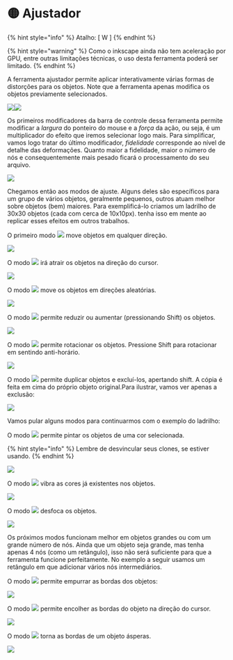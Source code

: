 # 🟡 Ajustador

{% hint style="info" %}
Atalho: \[ W ]
{% endhint %}

{% hint style="warning" %}
Como o inkscape ainda não tem aceleração por GPU, entre outras limitações técnicas, o uso desta ferramenta poderá ser limitado.
{% endhint %}

A ferramenta ajustador permite aplicar interativamente várias formas de distorções para os objetos. Note que a ferramenta apenas modifica os objetos previamente selecionados.

![](<../.gitbook/assets/image (14) (1).png>)![](<../.gitbook/assets/image (53) (1).png>)

Os primeiros modificadores da barra de controle dessa ferramenta permite modificar a _largura_ do ponteiro do mouse e a _força_ da ação, ou seja, é um multiplicador do efeito que iremos selecionar logo mais. Para simplificar, vamos logo tratar do último modificador, _fidelidade_ corresponde ao nível de detalhe das deformações. Quanto maior a fidelidade, maior o número de nós e consequentemente mais pesado ficará o processamento do seu arquivo.

![](<../.gitbook/assets/image (57) (1).png>)

Chegamos então aos modos de ajuste. Alguns deles são específicos para um grupo de vários objetos, geralmente pequenos, outros atuam melhor sobre objetos (bem) maiores. Para exemplificá-lo criamos um ladrilho de 30x30 objetos (cada com cerca de 10x10px). tenha isso em mente ao replicar esses efeitos em outros trabalhos.

O primeiro modo ![](<../.gitbook/assets/image (37) (1) (1).png>) move objetos em qualquer direção.

![](<../.gitbook/assets/Peek 23-06-2022 04-24.gif>)

O modo ![](<../.gitbook/assets/image (1).png>) irá atrair os objetos na direção do cursor.

![](<../.gitbook/assets/Peek 23-06-2022 04-26.gif>)

O modo ![](<../.gitbook/assets/image (58) (1) (1).png>) move os objetos em direções aleatórias.

![](<../.gitbook/assets/Peek 23-06-2022 04-29.gif>)

O modo ![](<../.gitbook/assets/image (15).png>) permite reduzir ou aumentar (pressionando Shift) os objetos.&#x20;

![](<../.gitbook/assets/Peek 23-06-2022 04-30.gif>)

O modo ![](<../.gitbook/assets/image (10) (1) (1).png>) permite rotacionar os objetos. Pressione Shift para rotacionar em sentindo anti-horário.

![](<../.gitbook/assets/Peek 23-06-2022 04-34.gif>)

O modo ![](<../.gitbook/assets/image (31).png>) permite duplicar objetos e excluí-los, apertando shift. A cópia é feita em cima do próprio objeto original.Para ilustrar, vamos ver apenas a exclusão:

![](<../.gitbook/assets/Peek 23-06-2022 04-38.gif>)

Vamos pular alguns modos para continuarmos com o exemplo do ladrilho:

O modo ![](<../.gitbook/assets/image (35) (1) (1).png>) permite pintar os objetos de uma cor selecionada.

{% hint style="info" %}
Lembre de desvincular seus clones, se estiver usando.&#x20;
{% endhint %}

![](<../.gitbook/assets/Peek 23-06-2022 04-42.gif>)

O modo ![](<../.gitbook/assets/image (56).png>) vibra as cores já existentes nos objetos.

![](<../.gitbook/assets/Peek 23-06-2022 04-49.gif>)

O modo ![](<../.gitbook/assets/image (40) (1) (1).png>) desfoca os objetos.

![](<../.gitbook/assets/Peek 23-06-2022 04-50.gif>)

Os próximos modos funcionam melhor em objetos grandes ou com um grande número de nós. Ainda que um objeto seja grande, mas tenha apenas 4 nós (como um retângulo), isso não será suficiente para que a ferramenta funcione perfeitamente. No exemplo a seguir usamos um retângulo em que adicionar vários nós intermediários.

O modo ![](<../.gitbook/assets/image (33) (1) (1) (1).png>) permite empurrar as bordas dos objetos:

![](<../.gitbook/assets/Peek 23-06-2022 04-56.gif>)

O modo ![](<../.gitbook/assets/image (2) (1) (1).png>) permite encolher as bordas do objeto na direção do cursor.

![](<../.gitbook/assets/Peek 23-06-2022 04-57.gif>)

O modo ![](<../.gitbook/assets/image (3).png>) torna as bordas de um objeto ásperas.

![](<../.gitbook/assets/Peek 23-06-2022 04-59.gif>)
